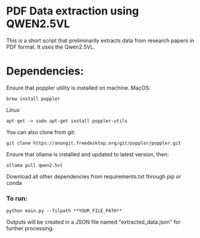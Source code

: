 # PDF Data extraction using QWEN2.5VL
This is a short script that preliminarily extracts data from research papers in PDF format. It uses the Qwen2.5VL. 

# Dependencies:
Ensure that poppler utility is installed on machine. 
MacOS:
    
    brew install poppler

Linux

    apt-get -> sudo apt-get install poppler-utils

You can also clone from git: 

    git clone https://anongit.freedesktop.org/git/poppler/poppler.git

Ensure that ollama is installed and updated to latest version, then:  

    ollama pull qwen2.5vl

Download all other dependencies from requirements.txt through pip or conda 

### To run:
     
    python main.py --filpath **YOUR_FILE_PATH**

Outputs will be created in a JSON file named "extracted_data.json" for further processing. 


